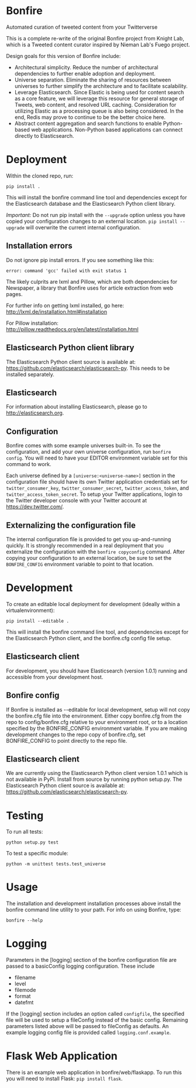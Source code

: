 # Bonfire

Automated curation of tweeted content from your Twitterverse


This is a complete re-write of the original Bonfire project from Knight Lab, which is a Tweeted content curator inspired by Nieman Lab's Fuego project.

Design goals for this version of Bonfire include:

 * Architectural simplicity. Reduce the number of architectural dependencies to further enable adoption and deployment.
 * Universe separation. Eliminate the sharing of resources between universes to further simplify the architecture and to facilitate scalability.
 * Leverage Elasticsearch. Since Elastic is being used for content search as a core feature, we will leverage this resource for general storage of Tweets, web content, and resolved URL caching. Consideration for utilizing Elastic as a processing queue is also being considered. In the end, Redis may prove to continue to be the better choice here.
 * Abstract content aggregation and search functions to enable Python-based web applications. Non-Python based applications can connect directly to Elasticsearch.

# Deployment

Within the cloned repo, run:

```
pip install .
```

This will install the bonfire command line tool and dependencies except for the Elasticsearch database and the Elasticsearch Python client library.

*Important:* Do not run pip install with the `--upgrade` option unless you have copied your configuration changes to an external location. `pip install --upgrade` will overwrite the current internal configuration.

## Installation errors

Do not ignore pip install errors. If you see something like this:

```
error: command 'gcc' failed with exit status 1
```

The likely culprits are lxml and Pillow, which are both dependencies for Newspaper, a library that Bonfire uses for article extraction from web pages.

For further info on getting lxml installed, go here: http://lxml.de/installation.html#installation

For Pillow installation: http://pillow.readthedocs.org/en/latest/installation.html


## Elasticsearch Python client library

The Elasticsearch Python client source is available at: https://github.com/elasticsearch/elasticsearch-py. This needs to be installed separately.

## Elasticsearch

For information about installing Elasticsearch, please go to http://elasticsearch.org.

## Configuration

Bonfire comes with some example universes built-in. To see the configuration, and add your own universe configuration, run `bonfire config`. You will need to have your EDITOR environment variable set for this command to work.

Each universe defined by a `[universe:<universe-name>]` section in the configuration file should have its own Twitter application credentials set for `twitter_consumer_key`, `twitter_consumer_secret`, `twitter_access_token`, and `twitter_access_token_secret`. To setup your Twitter applications, login to the Twitter developer console with your Twitter account at https://dev.twitter.com/.

## Externalizing the configuration file

The internal configuration file is provided to get you up-and-running quickly. It is strongly recommended in a real deployment that you externalize the configuration with the `bonfire copyconfig` command. After copying your configuration to an external location, be sure to set the `BONFIRE_CONFIG` environment variable to point to that location.

# Development

To create an editable local deployment for development (ideally within
a virtualenvironment):

```
pip install --editable .
```

This will install the bonfire command line tool, and dependencies except for the Elasticsearch Python client, and the bonfire.cfg config file setup.

## Elasticsearch client

For development, you should have Elasticsearch (version 1.0.1) running and accessible from your development host.

## Bonfire config

If Bonfire is installed as --editable for local development, setup will not copy the bonfire.cfg file into the environment. Either copy bonfire.cfg from the repo to config/bonfire.cfg relative to your environment root, or to a location specified by the BONFIRE_CONFIG environment variable. If you are making development changes to the repo copy of bonfire.cfg, set BONFIRE_CONFIG to point directly to the repo file.


## Elasticsearch client

We are currently using the Elasticsearch Python client version 1.0.1 which is not available in PyPi. Install from source by running python setup.py. The Elasticsearch Python client source is available at: https://github.com/elasticsearch/elasticsearch-py. 

# Testing

To run all tests:

    python setup.py test

To test a specific module:

    python -m unittest tests.test_universe

# Usage

The installation and development installation processes above install the bonfire command line utility to your path. For info on using Bonfire, type:

```
bonfire --help
```

# Logging
Parameters in the [logging] section of the bonfire configuration file are passed to a basicConfig logging configuration. These include

 * filename
 * level
 * filemode
 * format
 * datefmt

If the [logging] section includes an option called `configfile`, the specified file will be used to setup a fileConfig instead of the basic config. Remaining parameters listed above will be passed to fileConfig as defaults. An example logging config file is provided called `logging.conf.example`.

# Flask Web Application

There is an example web application in bonfire/web/flaskapp. To run this you will need to install Flask: `pip install flask`.
